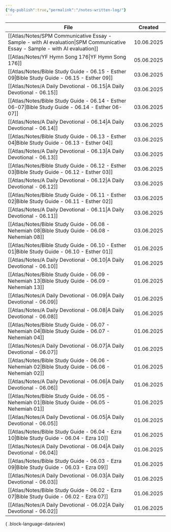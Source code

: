 ```yaml
---
{"dg-publish":true,"permalink":"/notes-written-log/"}
---
```


| File                                                                                                                            | Created    |
| ------------------------------------------------------------------------------------------------------------------------------- | ---------- |
| [[Atlas/Notes/SPM Communicative Essay - Sample - with AI evaluation\|SPM Communicative Essay - Sample - with AI evaluation]] | 10.06.2025 |
| [[Atlas/Notes/YF Hymn Song 176\|YF Hymn Song 176]]                                                                           | 05.06.2025 |
| [[Atlas/Notes/Bible Study Guide - 06.15 - Esther 09\|Bible Study Guide - 06.15 - Esther 09]]                                 | 03.06.2025 |
| [[Atlas/Notes/A Daily Devotional - 06.15\|A Daily Devotional - 06.15]]                                                       | 03.06.2025 |
| [[Atlas/Notes/Bible Study Guide - 06.14 - Esther 06-07\|Bible Study Guide - 06.14 - Esther 06-07]]                           | 03.06.2025 |
| [[Atlas/Notes/A Daily Devotional - 06.14\|A Daily Devotional - 06.14]]                                                       | 03.06.2025 |
| [[Atlas/Notes/Bible Study Guide - 06.13 - Esther 04\|Bible Study Guide - 06.13 - Esther 04]]                                 | 03.06.2025 |
| [[Atlas/Notes/A Daily Devotional - 06.13\|A Daily Devotional - 06.13]]                                                       | 03.06.2025 |
| [[Atlas/Notes/Bible Study Guide - 06.12 - Esther 03\|Bible Study Guide - 06.12 - Esther 03]]                                 | 03.06.2025 |
| [[Atlas/Notes/A Daily Devotional - 06.12\|A Daily Devotional - 06.12]]                                                       | 03.06.2025 |
| [[Atlas/Notes/Bible Study Guide - 06.11 - Esther 02\|Bible Study Guide - 06.11 - Esther 02]]                                 | 03.06.2025 |
| [[Atlas/Notes/A Daily Devotional - 06.11\|A Daily Devotional - 06.11]]                                                       | 03.06.2025 |
| [[Atlas/Notes/Bible Study Guide - 06.08 - Nehemiah 08\|Bible Study Guide - 06.08 - Nehemiah 08]]                             | 03.06.2025 |
| [[Atlas/Notes/Bible Study Guide - 06.10 - Esther 01\|Bible Study Guide - 06.10 - Esther 01]]                                 | 01.06.2025 |
| [[Atlas/Notes/A Daily Devotional - 06.10\|A Daily Devotional - 06.10]]                                                       | 01.06.2025 |
| [[Atlas/Notes/Bible Study Guide - 06.09 - Nehemiah 13\|Bible Study Guide - 06.09 - Nehemiah 13]]                             | 01.06.2025 |
| [[Atlas/Notes/A Daily Devotional - 06.09\|A Daily Devotional - 06.09]]                                                       | 01.06.2025 |
| [[Atlas/Notes/A Daily Devotional - 06.08\|A Daily Devotional - 06.08]]                                                       | 01.06.2025 |
| [[Atlas/Notes/Bible Study Guide - 06.07 - Nehemiah 04\|Bible Study Guide - 06.07 - Nehemiah 04]]                             | 01.06.2025 |
| [[Atlas/Notes/A Daily Devotional - 06.07\|A Daily Devotional - 06.07]]                                                       | 01.06.2025 |
| [[Atlas/Notes/Bible Study Guide - 06.06 - Nehemiah 02\|Bible Study Guide - 06.06 - Nehemiah 02]]                             | 01.06.2025 |
| [[Atlas/Notes/A Daily Devotional - 06.06\|A Daily Devotional - 06.06]]                                                       | 01.06.2025 |
| [[Atlas/Notes/Bible Study Guide - 06.05 - Nehemiah 01\|Bible Study Guide - 06.05 - Nehemiah 01]]                             | 01.06.2025 |
| [[Atlas/Notes/A Daily Devotional - 06.05\|A Daily Devotional - 06.05]]                                                       | 01.06.2025 |
| [[Atlas/Notes/Bible Study Guide - 06.04 - Ezra 10\|Bible Study Guide - 06.04 - Ezra 10]]                                     | 01.06.2025 |
| [[Atlas/Notes/A Daily Devotional - 06.04\|A Daily Devotional - 06.04]]                                                       | 01.06.2025 |
| [[Atlas/Notes/Bible Study Guide - 06.03 - Ezra 09\|Bible Study Guide - 06.03 - Ezra 09]]                                     | 01.06.2025 |
| [[Atlas/Notes/A Daily Devotional - 06.03\|A Daily Devotional - 06.03]]                                                       | 01.06.2025 |
| [[Atlas/Notes/Bible Study Guide - 06.02 - Ezra 07\|Bible Study Guide - 06.02 - Ezra 07]]                                     | 01.06.2025 |
| [[Atlas/Notes/A Daily Devotional - 06.02\|A Daily Devotional - 06.02]]                                                       | 01.06.2025 |

{ .block-language-dataview}

